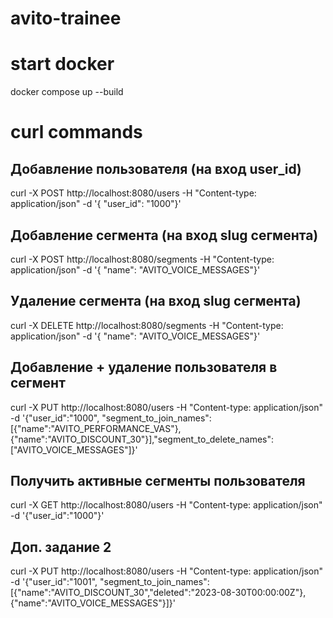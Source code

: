# avito-trainee

# start docker
docker compose up --build

# curl commands

## Добавление пользователя (на вход user_id)

curl -X POST http://localhost:8080/users -H "Content-type: application/json" -d '{ "user_id": "1000"}'

## Добавление сегмента (на вход slug сегмента)

curl -X POST http://localhost:8080/segments -H "Content-type: application/json" -d '{ "name": "AVITO_VOICE_MESSAGES"}'

## Удаление сегмента (на вход slug сегмента)

curl -X DELETE http://localhost:8080/segments -H "Content-type: application/json" -d '{ "name": "AVITO_VOICE_MESSAGES"}'

## Добавление + удаление пользователя в сегмент 

curl -X PUT http://localhost:8080/users -H "Content-type: application/json" -d '{"user_id":"1000", "segment_to_join_names":[{"name":"AVITO_PERFORMANCE_VAS"},{"name":"AVITO_DISCOUNT_30"}],"segment_to_delete_names":["AVITO_VOICE_MESSAGES"]}'

## Получить активные сегменты пользователя

curl -X GET http://localhost:8080/users -H "Content-type: application/json" -d '{"user_id":"1000"}'

## Доп. задание 2

curl -X PUT http://localhost:8080/users -H "Content-type: application/json" -d '{"user_id":"1001", "segment_to_join_names":[{"name":"AVITO_DISCOUNT_30","deleted":"2023-08-30T00:00:00Z"},{"name":"AVITO_VOICE_MESSAGES"}]}'
